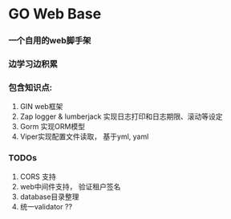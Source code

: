 # GO Web Base

### 一个自用的web脚手架
### 边学习边积累

### 包含知识点:

1. GIN web框架
2. Zap logger &  lumberjack 实现日志打印和日志期限、滚动等设定
3. Gorm 实现ORM模型
4. Viper实现配置文件读取， 基于yml, yaml


### TODOs
1. CORS 支持
2. web中间件支持， 验证租户签名
3. database目录整理
4. 统一validator ??
